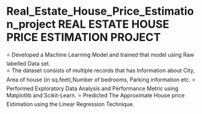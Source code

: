 # Real_Estate_House_Price_Estimation_project REAL ESTATE HOUSE PRICE ESTIMATION PROJECT   
⭐ Developed a Machine Learning Model and trained that model using Raw labelled Data set.  
⭐ The dataset consists of multiple records that has Information about City, Area of house 
    (in sq.feet),Number of bedrooms, Parking information etc. 
⭐ Performed Exploratory Data Analysis and Performance Metric using Matplotlib and Scikit-Learn. 
⭐ Predicted The Approximate House price Estimation using the Linear Regression Technique.
